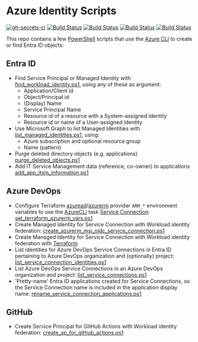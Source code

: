 # Azure Identity Scripts

[![gh-secrets-ci](https://github.com/geekzter/azure-identity-scripts/actions/workflows/ci.yml/badge.svg)](https://github.com/geekzter/azure-identity-scripts/actions/workflows/ci.yml)
[![Build Status](https://dev.azure.com/geekzter/Pipeline%20Playground/_apis/build/status%2Fidentity-azdo-pwsh-ci?branchName=main&label=azdo-pwsh-ci)](https://dev.azure.com/geekzter/Pipeline%20Playground/_build/latest?definitionId=7&branchName=main)
[![Build Status](https://dev.azure.com/geekzter/Pipeline%20Playground/_apis/build/status%2Fidentity-pwsh-ci?branchName=main&label=pwsh-ci)](https://dev.azure.com/geekzter/Pipeline%20Playground/_build/latest?definitionId=6&branchName=main)
[![Build Status](https://dev.azure.com/geekzter/Pipeline%20Playground/_apis/build/status%2Fcreate-service-connection?branchName=main&label=terraform-ci)](https://dev.azure.com/geekzter/Pipeline%20Playground/_build/latest?definitionId=5&branchName=main)
[![Build Status](https://dev.azure.com/geekzter/Pipeline%20Playground/_apis/build/status%2Fterraform-azure-environment-variables?branchName=main&label=create-oidc-token-ci)](https://dev.azure.com/geekzter/Pipeline%20Playground/_build/latest?definitionId=11&branchName=main)


This repo contains a few [PowerShell](https://github.com/PowerShell/PowerShell) scripts that use the [Azure CLI](https://github.com/Azure/azure-cli) to create or find Entra ID objects:

## Entra ID

- Find Service Principal or Managed Identity with [find_workload_identity.ps1](scripts/find_workload_identity.ps1), using any of these as argument:
  - Application/Client id
  - Object/Principal id
  - (Display) Name
  - Service Principal Name
  - Resource id of a resource with a System-assigned Identity
  - Resource id or name of a User-assigned Identity
- Use Microsoft Graph to list Managed Identities with [list_managed_identities.ps1](scripts/list_managed_identities.ps1), using:
  - Azure subscription and optional resource group
  - Name (pattern)
- Purge deleted directory objects (e.g. applications) [purge_deleted_objects.ps1](scripts/purge_deleted_objects.ps1)
- Add IT Service Management data (reference, co-owner) to applications [add_app_itsm_information.ps1](scripts/add_app_itsm_information.ps1)

## Azure DevOps

- Configure Terraform [azuread](https://registry.terraform.io/providers/hashicorp/azuread/latest/docs#authenticating-to-azure-active-directory)/[azurerm](https://registry.terraform.io/providers/hashicorp/azurerm/latest/docs#authenticating-to-azure) provider `ARM_*` environment variables to use the [AzureCLI](https://learn.microsoft.com/azure/devops/pipelines/tasks/reference/azure-cli-v2?view=azure-pipelines) task [Service Connection](https://learn.microsoft.com/azure/devops/pipelines/library/connect-to-azure?view=azure-devops):  
  [set_terraform_azurerm_vars.ps1](scripts/azure-devops/set_terraform_azurerm_vars.ps1)
- Create Managed Identity for Service Connection with Workload identity federation: [create_azurerm_msi_oidc_service_connection.ps1](scripts/azure-devops/create_azurerm_msi_oidc_service_connection.ps1)
- Create Managed Identity for Service Connection with Workload identity federation with [Terraform](terraform/azure-devops/create-service-connection)
- List identities for Azure DevOps Service Connections in Entra ID pertaining to Azure DevOps organization and (optionally) project: [list_service_connection_identities.ps1](scripts/azure-devops/list_service_connection_identities.ps1)
- List Azure DevOps Service Connections in an Azure DevOps organization and project: [list_service_connections.ps1](scripts/azure-devops/list_service_connections.ps1)
- 'Pretty-name' Entra ID applications created for Service Connections, so the Service Connection name is included in the application display name: [rename_service_connection_applications.ps1](scripts/azure-devops/rename_service_connection_applications.ps1)

## GitHub

- Create Service Principal for GitHub Actions with Workload identity federation: [create_sp_for_github_actions.ps1](scripts/github/github-actions.md)   
